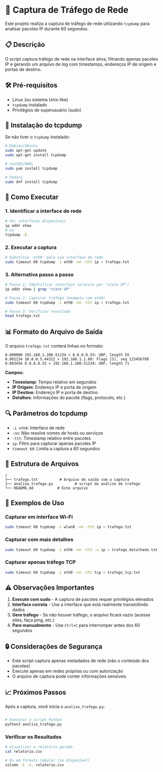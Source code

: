 # 📡 Captura de Tráfego de Rede

Este projeto realiza a captura de tráfego de rede utilizando `tcpdump` para analisar pacotes IP durante 60 segundos.

## 📋 Descrição

O script captura tráfego de rede na interface ativa, filtrando apenas pacotes IP e gerando um arquivo de log com timestamps, endereços IP de origem e portas de destino.

## 🛠 Pré-requisitos

- Linux (ou sistema Unix-like)
- `tcpdump` instalado
- Privilégios de superusuário (sudo)

## 🔧 Instalação do tcpdump

Se não tiver o `tcpdump` instalado:

```bash
# Debian/Ubuntu
sudo apt-get update
sudo apt-get install tcpdump

# CentOS/RHEL
sudo yum install tcpdump

# Fedora
sudo dnf install tcpdump
```

## 🚀 Como Executar

### 1. Identificar a interface de rede

```bash
# Ver interfaces disponíveis
ip addr show
# ou
tcpdump -D
```

### 2. Executar a captura

```bash
# Substitua 'eth0' pela sua interface de rede
sudo timeout 60 tcpdump -i eth0 -nn -ttt ip > trafego.txt
```

### 3. Alternativa passo a passo

```bash
# Passo 1: Identificar interface (procure por "state UP")
ip addr show | grep "state UP"

# Passo 2: Capturar tráfego (exemplo com eth0)
sudo timeout 60 tcpdump -i eth0 -nn -ttt ip > trafego.txt

# Passo 3: Verificar resultado
head trafego.txt
```

## 📊 Formato do Arquivo de Saída

O arquivo `trafego.txt` conterá linhas no formato:

```
0.000000 192.168.1.100.51234 > 8.8.8.8.53: UDP, length 55
0.001234 10.0.0.5.44322 > 192.168.1.1.80: Flags [S], seq 123456789
0.003456 8.8.8.8.53 > 192.168.1.100.51234: UDP, length 71
```

**Campos:**

- **Timestamp**: Tempo relativo em segundos
- **IP Origem**: Endereço IP e porta de origem
- **IP Destino**: Endereço IP e porta de destino
- **Detalhes**: Informações do pacote (flags, protocolo, etc.)

## 🔍 Parâmetros do tcpdump

- `-i eth0`: Interface de rede
- `-nn`: Não resolve nomes de hosts ou serviços
- `-ttt`: Timestamp relativo entre pacotes
- `ip`: Filtro para capturar apenas pacotes IP
- `timeout 60`: Limita a captura a 60 segundos

## 📁 Estrutura de Arquivos

```
/
├── trafego.txt          # Arquivo de saída com a captura
├── analise_trafego.py          # script de análise de trafego
└── README.md           # Este arquivo
```

## 🎯 Exemplos de Uso

### Capturar em interface Wi-Fi

```bash
sudo timeout 60 tcpdump -i wlan0 -nn -ttt ip > trafego.txt
```

### Capturar com mais detalhes

```bash
sudo timeout 60 tcpdump -i eth0 -nn -ttt -v ip > trafego_detalhado.txt
```

### Capturar apenas tráfego TCP

```bash
sudo timeout 60 tcpdump -i eth0 -nn -ttt tcp > trafego_tcp.txt
```

## ⚠️ Observações Importantes

1. **Execute com sudo** - A captura de pacotes requer privilégios elevados
2. **Interface correta** - Use a interface que está realmente transmitindo dados
3. **Gere tráfego** - Se não houver tráfego, o arquivo ficará vazio (acesse sites, faça ping, etc.)
4. **Pare manualmente** - Use `Ctrl+C` para interromper antes dos 60 segundos

## 🔒 Considerações de Segurança

- Este script captura apenas metadados de rede (não o conteúdo dos pacotes)
- Execute apenas em redes próprias ou com autorização
- O arquivo de captura pode conter informações sensíveis

## 📈 Próximos Passos

Após a captura, você inicia o `analise_trafego.py`:

```bash

# Executar o script Python
python3 analise_trafego.py

```

### Verificar os Resultados

```bash
# Visualizar o relatório gerado
cat relatorio.csv

# Ou em formato tabular (se disponível)
column -t -s, relatorio.csv
```